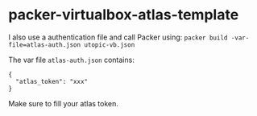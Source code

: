 # packer-virtualbox-atlas-template

I also use a authentication file and call Packer using: ```packer build -var-file=atlas-auth.json utopic-vb.json```

The var file ```atlas-auth.json``` contains:

```
{
  "atlas_token": "xxx"
}
```

Make sure to fill your atlas token.
